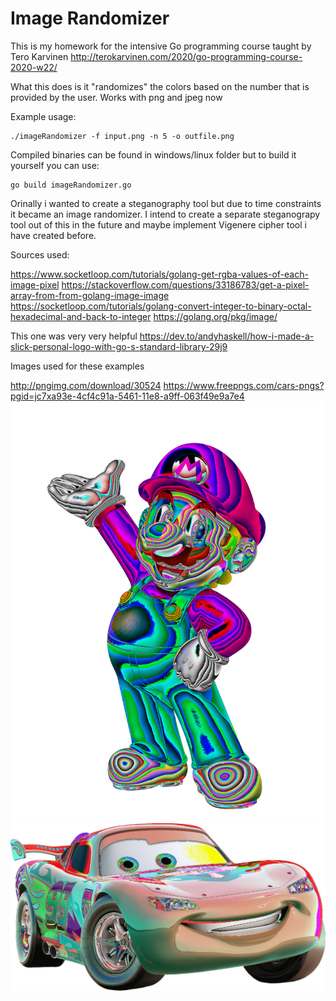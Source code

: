 # Image Randomizer
This is my homework for the intensive Go programming course taught by Tero Karvinen http://terokarvinen.com/2020/go-programming-course-2020-w22/

What this does is it "randomizes" the colors based on the number that is provided by the user. Works with png and jpeg now

Example usage:

```
./imageRandomizer -f input.png -n 5 -o outfile.png
```

Compiled binaries can be found in windows/linux folder but to build it yourself you can use:

```
go build imageRandomizer.go
```

Orinally i wanted to create a steganography tool but due to time constraints it became an image randomizer.
I intend to create a separate steganograpy tool out of this in the future and maybe implement Vigenere cipher tool i have
created before.

Sources used:

https://www.socketloop.com/tutorials/golang-get-rgba-values-of-each-image-pixel
https://stackoverflow.com/questions/33186783/get-a-pixel-array-from-from-golang-image-image
https://socketloop.com/tutorials/golang-convert-integer-to-binary-octal-hexadecimal-and-back-to-integer
https://golang.org/pkg/image/

This one was very very helpful
https://dev.to/andyhaskell/how-i-made-a-slick-personal-logo-with-go-s-standard-library-29j9

Images used for these examples 

http://pngimg.com/download/30524
https://www.freepngs.com/cars-pngs?pgid=jc7xa93e-4cf4c91a-5461-11e8-a9ff-063f49e9a7e4
![Messy Mario](/img/mario_messy.png)
![Messy Cars](/img/cars_messy.png)
